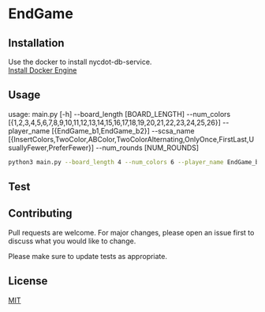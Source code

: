 ﻿# EndGame


## Installation

Use the docker to install nycdot-db-service.\
[Install Docker Engine](https://docs.docker.com/engine/install/)

## Usage

usage: main.py [-h] --board_length [BOARD_LENGTH] --num_colors [{1,2,3,4,5,6,7,8,9,10,11,12,13,14,15,16,17,18,19,20,21,22,23,24,25,26}] --player_name [{EndGame_b1,EndGame_b2}] --scsa_name
               [{InsertColors,TwoColor,ABColor,TwoColorAlternating,OnlyOnce,FirstLast,UsuallyFewer,PreferFewer}] --num_rounds [NUM_ROUNDS]

```bash
python3 main.py --board_length 4 --num_colors 6 --player_name EndGame_b2 --scsa_name TwoColorAlternating --num_rounds 10
```

## Test


## Contributing
Pull requests are welcome. For major changes, please open an issue first to discuss what you would like to change.

Please make sure to update tests as appropriate.

## License
[MIT](https://choosealicense.com/licenses/mit/)
